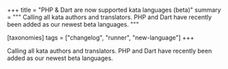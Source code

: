 +++
title = "PHP & Dart are now supported kata languages (beta)"
summary = """
Calling all kata authors and translators. PHP and Dart have recently been added as our newest beta languages. 
"""

[taxonomies]
tags = ["changelog", "runner", "new-language"]
+++

Calling all kata authors and translators. PHP and Dart have recently been added as our newest beta languages. 
